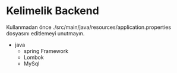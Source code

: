 # Kelimelik Backend

Kullanmadan önce ./src/main/java/resources/application.properties dosyasını editlemeyi unutmayın.


- java 
    - spring Framework
    - Lombok
    - MySql